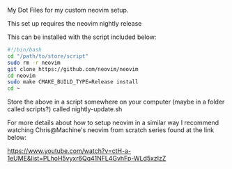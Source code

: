 My Dot Files for my custom neovim setup.

This set up requires the neovim nightly release

This can be installed with the script included below:

```sh
#!/bin/bash
cd "/path/to/store/script"
sudo rm -r neovim
git clone https://github.com/neovim/neovim
cd neovim
sudo make CMAKE_BUILD_TYPE=Release install
cd ~
```

Store the above in a script somewhere on your computer (maybe in a folder called scripts?)
called nightly-update.sh

For more details about how to setup neovim in a similar way I recommend watching
Chris@Machine's neovim from scratch series found at the link below:

https://www.youtube.com/watch?v=ctH-a-1eUME&list=PLhoH5vyxr6Qq41NFL4GvhFp-WLd5xzIzZ
